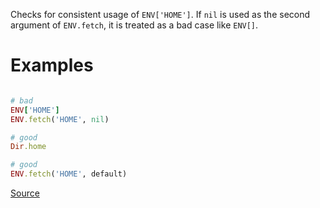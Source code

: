 
Checks for consistent usage of `ENV['HOME']`. If `nil` is used as
the second argument of `ENV.fetch`, it is treated as a bad case like `ENV[]`.

# Examples

```ruby

# bad
ENV['HOME']
ENV.fetch('HOME', nil)

# good
Dir.home

# good
ENV.fetch('HOME', default)
```

[Source](http://www.rubydoc.info/gems/rubocop/RuboCop/Cop/Style/EnvHome)